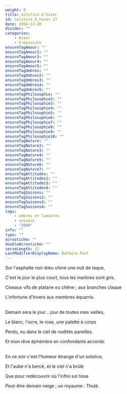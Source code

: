 ```yaml
---
weight: 8
title: Solstice d'hiver
id: solstice_d_hiver_17
date: 2004-12-20
divider: ""
categories:
    - Hiver
    - Crépuscule
ensureTagAmour: ""
ensureTagAmour2: ""
ensureTagAmour3: ""
ensureTagAmour4: ""
ensureTagAmour5: ""
ensureTagOmbres: ""
ensureTagOmbres2: ""
ensureTagOmbres3: ""
ensureTagOmbres4: ""
ensureTagOmbres5: ""
ensureTagPhilosophie: ""
ensureTagPhilosophie2: ""
ensureTagPhilosophie3: ""
ensureTagPhilosophie4: ""
ensureTagPhilosophie5: ""
ensureTagPhilosophie6: ""
ensureTagPhilosophie7: ""
ensureTagPhilosophie8: ""
ensureTagPhilosophie9: ""
ensureTagPhilosophie10: ""
ensureTagNature: ""
ensureTagNature2: ""
ensureTagNature3: ""
ensureTagNature4: ""
ensureTagNature5: ""
ensureTagNature6: ""
ensureTagNature7: ""
ensureTagAttitudes: ""
ensureTagAttitudes2: ""
ensureTagAttitudes3: ""
ensureTagAttitudes4: ""
ensureTagSaisons: ""
ensureTagSaisons2: ""
ensureTagSaisons3: ""
ensureTagSaisons4: ""
tags:
    - ombres et lumières
    - saisons
    - "2004"
info: ""
type: ""
acrostiche: ""
doubleAcrostiche: ""
verseLength: 12
LastModifierDisplayName: Barbara Post
---
```

Sur l'asphalte noir-bleu chine une nuit de laque,

C'est le jour le plus court, tous les marbres sont gris.

Ciseaux vifs de platane ou chêne ; aux branches claque

L'infortune d'hivers aux membres équarris.

 \
Demain sera le jour... jour de toutes mes veilles,

Le blanc, l'ocre, le rose, une palette à corps

Perdu, nu dans le ciel de nudités pareilles.

Et mon rêve éphémère en confondants accords.

 \
En ce soir c'est l'humeur étrange d'un solstice,

Et l'aube n'a bercé, et le ciel n'a brûlé

Que pour redécouvrir où l'infini sol tisse

Peut-être demain neige ; un royaume : Thulé.
